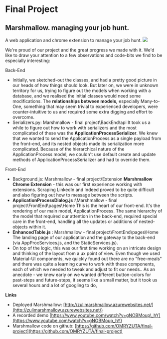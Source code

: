 # Final Project
## Marshmallow. managing your job hunt.
A web application and chrome extension to manage your job hunt.
![](RackMultipart20211018-4-1xy4qa2_html_51289b050488c5e.png)

We&#39;re proud of our project and the great progress we made with it. We&#39;d like to draw your attention to a few observations and code-bits we find to be especially interesting:

Back-End

- Initially, we sketched-out the classes, and had a pretty good picture in our heads of how things should look. But later on, we were in unknown territory for us, trying to figure out the models when working with a database, and we realised the initial classes would need some modifications.
 The **relationships between models,** especially Many-to-One, something that may seem trivial to experienced developers, were counter-intuitive to us and required some extra digging and effort to overcome.
- Serializers.py: Marshmallow - final project\BackEnd\api
It took us a while to figure out how to work with serializers and the most complicated of these was the **ApplicationProcessSerializer**.
 We knew that we wanted to send the ApplicationProcess as a single payload from the front-end, and its nested objects made its serialization more complicated.
 Because of the hierarchical nature of the ApplicationProcess model, we couldn&#39;t use default create and update methods of ApplicationProcessSerializer and had to override them.


Front-End

- Background.js: Marshmallow - final project\Extension
**Marshmallow Chrome Extension** - this was our first experience working with extensions. Scraping LinkedIn and Indeed proved to be quite difficult and also figuring out how to message between the scripts.
- **ApplicationProcessDialog.js** :\Marshmallow - final project\FrontEnd\pages\Home
This is the heart of our front-end. It&#39;s the rendering of our main model, ApplicationProcess. The same hierarchy of the model that required our attention in the back-end, required special care in the front-end, handling all the updates or additions of nested-objects within it.
- **EnhancedTable.js** : Marshmallow - final project\FrontEnd\pages\Home
The landing page of our application and the gateway to the back-end (via AppProcServices.js, and the StaticServices.js).
- On top of the logic, this was our first time working on an intricate design and thinking of the layout from a ux point of view. Even though we used Material-UI components, we quickly found out there are no &quot;free-meals&quot; and there was quite a learning curve to work with these components, each of which we needed to tweak and adjust to fit our needs..
 As an anecdote - we knew early on we wanted different button-colors for past-steps and future-steps, it seems like a small matter, but it took us several hours and a lot of googling to do,


**Links**

- Deployed Marshmallow: [http://zulimarshmallow.azurewebsites.net/](http://zulimarshmallow.azurewebsites.net/)
- A recorded demo [https://www.youtube.com/watch?v=gNOBMoup\_hY](https://www.youtube.com/watch?v=gNOBMoup_hY)
- Marshmallow code on github: [https://github.com/OMRYZUTA/final-project](https://github.com/OMRYZUTA/final-project)
